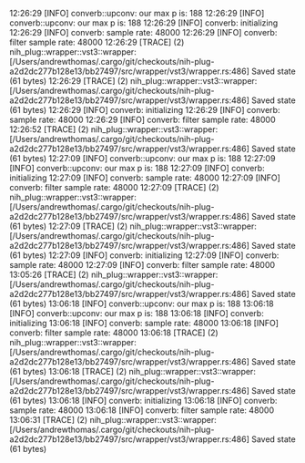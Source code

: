 
12:26:29 [INFO] converb::upconv: our max p is: 188
12:26:29 [INFO] converb::upconv: our max p is: 188
12:26:29 [INFO] converb: initializing
12:26:29 [INFO] converb: sample rate: 48000
12:26:29 [INFO] converb: filter sample rate: 48000
12:26:29 [TRACE] (2) nih_plug::wrapper::vst3::wrapper: [/Users/andrewthomas/.cargo/git/checkouts/nih-plug-a2d2dc277b128e13/bb27497/src/wrapper/vst3/wrapper.rs:486] Saved state (61 bytes)
12:26:29 [TRACE] (2) nih_plug::wrapper::vst3::wrapper: [/Users/andrewthomas/.cargo/git/checkouts/nih-plug-a2d2dc277b128e13/bb27497/src/wrapper/vst3/wrapper.rs:486] Saved state (61 bytes)
12:26:29 [INFO] converb: initializing
12:26:29 [INFO] converb: sample rate: 48000
12:26:29 [INFO] converb: filter sample rate: 48000
12:26:52 [TRACE] (2) nih_plug::wrapper::vst3::wrapper: [/Users/andrewthomas/.cargo/git/checkouts/nih-plug-a2d2dc277b128e13/bb27497/src/wrapper/vst3/wrapper.rs:486] Saved state (61 bytes)
12:27:09 [INFO] converb::upconv: our max p is: 188
12:27:09 [INFO] converb::upconv: our max p is: 188
12:27:09 [INFO] converb: initializing
12:27:09 [INFO] converb: sample rate: 48000
12:27:09 [INFO] converb: filter sample rate: 48000
12:27:09 [TRACE] (2) nih_plug::wrapper::vst3::wrapper: [/Users/andrewthomas/.cargo/git/checkouts/nih-plug-a2d2dc277b128e13/bb27497/src/wrapper/vst3/wrapper.rs:486] Saved state (61 bytes)
12:27:09 [TRACE] (2) nih_plug::wrapper::vst3::wrapper: [/Users/andrewthomas/.cargo/git/checkouts/nih-plug-a2d2dc277b128e13/bb27497/src/wrapper/vst3/wrapper.rs:486] Saved state (61 bytes)
12:27:09 [INFO] converb: initializing
12:27:09 [INFO] converb: sample rate: 48000
12:27:09 [INFO] converb: filter sample rate: 48000
13:05:26 [TRACE] (2) nih_plug::wrapper::vst3::wrapper: [/Users/andrewthomas/.cargo/git/checkouts/nih-plug-a2d2dc277b128e13/bb27497/src/wrapper/vst3/wrapper.rs:486] Saved state (61 bytes)
13:06:18 [INFO] converb::upconv: our max p is: 188
13:06:18 [INFO] converb::upconv: our max p is: 188
13:06:18 [INFO] converb: initializing
13:06:18 [INFO] converb: sample rate: 48000
13:06:18 [INFO] converb: filter sample rate: 48000
13:06:18 [TRACE] (2) nih_plug::wrapper::vst3::wrapper: [/Users/andrewthomas/.cargo/git/checkouts/nih-plug-a2d2dc277b128e13/bb27497/src/wrapper/vst3/wrapper.rs:486] Saved state (61 bytes)
13:06:18 [TRACE] (2) nih_plug::wrapper::vst3::wrapper: [/Users/andrewthomas/.cargo/git/checkouts/nih-plug-a2d2dc277b128e13/bb27497/src/wrapper/vst3/wrapper.rs:486] Saved state (61 bytes)
13:06:18 [INFO] converb: initializing
13:06:18 [INFO] converb: sample rate: 48000
13:06:18 [INFO] converb: filter sample rate: 48000
13:06:31 [TRACE] (2) nih_plug::wrapper::vst3::wrapper: [/Users/andrewthomas/.cargo/git/checkouts/nih-plug-a2d2dc277b128e13/bb27497/src/wrapper/vst3/wrapper.rs:486] Saved state (61 bytes)
